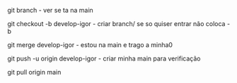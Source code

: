 git branch - ver se ta na main

git checkout -b develop-igor - criar branch/ se so quiser entrar não coloca -b

git merge develop-igor - estou na main e trago a minha0

git push -u origin develop-igor - criar minha main para verificação

git pull origin main
